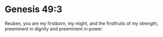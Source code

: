 # Genesis 49:3

Reuben, you are my firstborn, my might, and the firstfruits of my strength, preeminent in dignity and preeminent in power.
